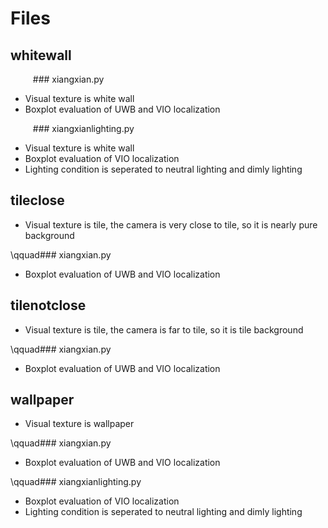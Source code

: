 # Files

## whitewall

$\qquad$ ### xiangxian.py

* Visual texture is white wall
* Boxplot evaluation of UWB and VIO localization

$\qquad$ ### xiangxianlighting.py

* Visual texture is white wall
* Boxplot evaluation of VIO localization
* Lighting condition is seperated to neutral lighting and dimly lighting

## tileclose

* Visual texture is tile, the camera is very close to tile, so it is nearly pure background

\qquad### xiangxian.py

* Boxplot evaluation of UWB and VIO localization

## tilenotclose

* Visual texture is tile, the camera is far to tile, so it is tile background

\qquad### xiangxian.py

* Boxplot evaluation of UWB and VIO localization

## wallpaper

* Visual texture is wallpaper

\qquad### xiangxian.py

* Boxplot evaluation of UWB and VIO localization

\qquad### xiangxianlighting.py

* Boxplot evaluation of VIO localization
* Lighting condition is seperated to neutral lighting and dimly lighting
